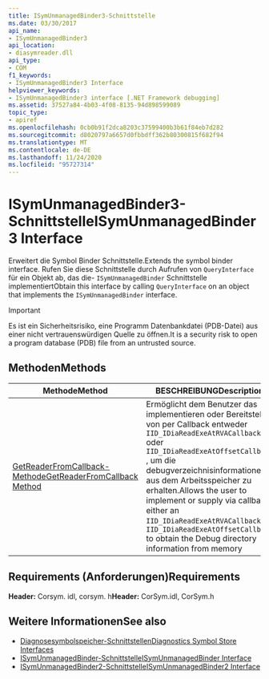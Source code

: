 ```yaml
---
title: ISymUnmanagedBinder3-Schnittstelle
ms.date: 03/30/2017
api_name:
- ISymUnmanagedBinder3
api_location:
- diasymreader.dll
api_type:
- COM
f1_keywords:
- ISymUnmanagedBinder3 Interface
helpviewer_keywords:
- ISymUnmanagedBinder3 interface [.NET Framework debugging]
ms.assetid: 37527a84-4b03-4f08-8135-94d898599089
topic_type:
- apiref
ms.openlocfilehash: 0cb0b91f2dca8203c37599400b3b61f84eb7d282
ms.sourcegitcommit: d8020797a6657d0fbbdff362b80300815f682f94
ms.translationtype: MT
ms.contentlocale: de-DE
ms.lasthandoff: 11/24/2020
ms.locfileid: "95727314"
---
```

# <a name="isymunmanagedbinder3-interface"></a><span data-ttu-id="6e71a-102">ISymUnmanagedBinder3-Schnittstelle</span><span class="sxs-lookup"><span data-stu-id="6e71a-102">ISymUnmanagedBinder3 Interface</span></span>

<span data-ttu-id="6e71a-103">Erweitert die Symbol Binder Schnittstelle.</span><span class="sxs-lookup"><span data-stu-id="6e71a-103">Extends the symbol binder interface.</span></span> <span data-ttu-id="6e71a-104">Rufen Sie diese Schnittstelle durch Aufrufen von `QueryInterface` für ein Objekt ab, das die- `ISymUnmanagedBinder` Schnittstelle implementiert</span><span class="sxs-lookup"><span data-stu-id="6e71a-104">Obtain this interface by calling `QueryInterface` on an object that implements the `ISymUnmanagedBinder` interface.</span></span>  
  
> [!IMPORTANT]
> <span data-ttu-id="6e71a-105">Es ist ein Sicherheitsrisiko, eine Programm Datenbankdatei (PDB-Datei) aus einer nicht vertrauenswürdigen Quelle zu öffnen.</span><span class="sxs-lookup"><span data-stu-id="6e71a-105">It is a security risk to open a program database (PDB) file from an untrusted source.</span></span>  
  
## <a name="methods"></a><span data-ttu-id="6e71a-106">Methoden</span><span class="sxs-lookup"><span data-stu-id="6e71a-106">Methods</span></span>  
  
|<span data-ttu-id="6e71a-107">Methode</span><span class="sxs-lookup"><span data-stu-id="6e71a-107">Method</span></span>|<span data-ttu-id="6e71a-108">BESCHREIBUNG</span><span class="sxs-lookup"><span data-stu-id="6e71a-108">Description</span></span>|  
|------------|-----------------|  
|[<span data-ttu-id="6e71a-109">GetReaderFromCallback-Methode</span><span class="sxs-lookup"><span data-stu-id="6e71a-109">GetReaderFromCallback Method</span></span>](isymunmanagedbinder3-getreaderfromcallback-method.md)|<span data-ttu-id="6e71a-110">Ermöglicht dem Benutzer das implementieren oder Bereitstellen von per Callback entweder `IID_IDiaReadExeAtRVACallback` oder `IID_IDiaReadExeAtOffsetCallback` , um die debugverzeichnisinformationen aus dem Arbeitsspeicher zu erhalten.</span><span class="sxs-lookup"><span data-stu-id="6e71a-110">Allows the user to implement or supply via callback either an `IID_IDiaReadExeAtRVACallback` or `IID_IDiaReadExeAtOffsetCallback` to obtain the Debug directory information from memory</span></span>|  
  
## <a name="requirements"></a><span data-ttu-id="6e71a-111">Requirements (Anforderungen)</span><span class="sxs-lookup"><span data-stu-id="6e71a-111">Requirements</span></span>  

 <span data-ttu-id="6e71a-112">**Header:** Corsym. idl, corsym. h</span><span class="sxs-lookup"><span data-stu-id="6e71a-112">**Header:** CorSym.idl, CorSym.h</span></span>  
  
## <a name="see-also"></a><span data-ttu-id="6e71a-113">Weitere Informationen</span><span class="sxs-lookup"><span data-stu-id="6e71a-113">See also</span></span>

- [<span data-ttu-id="6e71a-114">Diagnosesymbolspeicher-Schnittstellen</span><span class="sxs-lookup"><span data-stu-id="6e71a-114">Diagnostics Symbol Store Interfaces</span></span>](diagnostics-symbol-store-interfaces.md)
- [<span data-ttu-id="6e71a-115">ISymUnmanagedBinder-Schnittstelle</span><span class="sxs-lookup"><span data-stu-id="6e71a-115">ISymUnmanagedBinder Interface</span></span>](isymunmanagedbinder-interface.md)
- [<span data-ttu-id="6e71a-116">ISymUnmanagedBinder2-Schnittstelle</span><span class="sxs-lookup"><span data-stu-id="6e71a-116">ISymUnmanagedBinder2 Interface</span></span>](isymunmanagedbinder2-interface.md)
